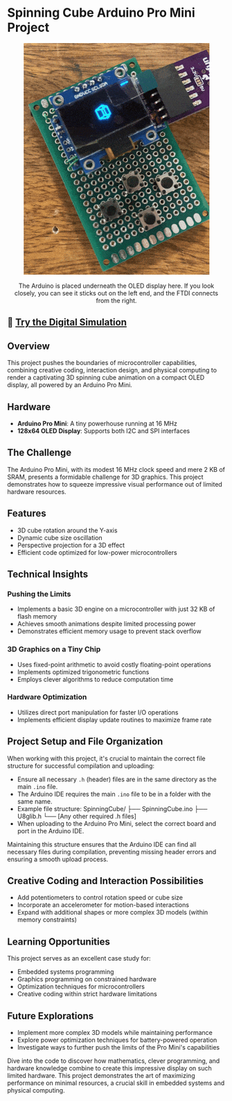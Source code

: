 # Spinning Cube Arduino Pro Mini Project

<div align="center">
  <img src="assets/gif/spinningCube.gif" alt="Spinning Cube Animation">
  <p>The Arduino is placed underneath the OLED display here. If you look closely, you can see it sticks out on the left end, and the FTDI connects from the right.</p>
</div>


## 🚀 [Try the Digital Simulation](https://wokwi.com/projects/394541744677321729)
<!-- Note: The simulation uses an Arduino UNO as Wokwi doesn't support the Pro Mini, but the actual project runs on a Pro Mini -->

## Overview

This project pushes the boundaries of microcontroller capabilities, combining creative coding, interaction design, and physical computing to render a captivating 3D spinning cube animation on a compact OLED display, all powered by an Arduino Pro Mini.

## Hardware

- **Arduino Pro Mini**: A tiny powerhouse running at 16 MHz
- **128x64 OLED Display**: Supports both I2C and SPI interfaces

## The Challenge

The Arduino Pro Mini, with its modest 16 MHz clock speed and mere 2 KB of SRAM, presents a formidable challenge for 3D graphics. This project demonstrates how to squeeze impressive visual performance out of limited hardware resources.

## Features

- 3D cube rotation around the Y-axis
- Dynamic cube size oscillation
- Perspective projection for a 3D effect
- Efficient code optimized for low-power microcontrollers

## Technical Insights

### Pushing the Limits
- Implements a basic 3D engine on a microcontroller with just 32 KB of flash memory
- Achieves smooth animations despite limited processing power
- Demonstrates efficient memory usage to prevent stack overflow

### 3D Graphics on a Tiny Chip
- Uses fixed-point arithmetic to avoid costly floating-point operations
- Implements optimized trigonometric functions
- Employs clever algorithms to reduce computation time

### Hardware Optimization
- Utilizes direct port manipulation for faster I/O operations
- Implements efficient display update routines to maximize frame rate

## Project Setup and File Organization

When working with this project, it's crucial to maintain the correct file structure for successful compilation and uploading:

- Ensure all necessary `.h` (header) files are in the same directory as the main `.ino` file.
- The Arduino IDE requires the main `.ino` file to be in a folder with the same name.
- Example file structure:
    SpinningCube/
    ├── SpinningCube.ino
    ├── U8glib.h
    └── [Any other required .h files]
- When uploading to the Arduino Pro Mini, select the correct board and port in the Arduino IDE.

Maintaining this structure ensures that the Arduino IDE can find all necessary files during compilation, preventing missing header errors and ensuring a smooth upload process.


## Creative Coding and Interaction Possibilities

- Add potentiometers to control rotation speed or cube size
- Incorporate an accelerometer for motion-based interactions
- Expand with additional shapes or more complex 3D models (within memory constraints)

## Learning Opportunities

This project serves as an excellent case study for:
- Embedded systems programming
- Graphics programming on constrained hardware
- Optimization techniques for microcontrollers
- Creative coding within strict hardware limitations

## Future Explorations

- Implement more complex 3D models while maintaining performance
- Explore power optimization techniques for battery-powered operation
- Investigate ways to further push the limits of the Pro Mini's capabilities

Dive into the code to discover how mathematics, clever programming, and hardware knowledge combine to create this impressive display on such limited hardware. This project demonstrates the art of maximizing performance on minimal resources, a crucial skill in embedded systems and physical computing.